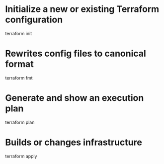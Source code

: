 # Initialize a new or existing Terraform configuration

terraform init

# Rewrites config files to canonical format

terraform fmt

# Generate and show an execution plan

terraform plan

# Builds or changes infrastructure

terraform apply
